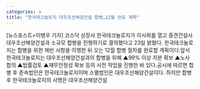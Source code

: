 ```yaml
---
categories: a
title: "한국테크놀로지 대우조선해양건설 합병…12월 완료 계획"
---
```

[뉴스포스트=이병우 기자] 코스닥 상장사 한국테크놀로지가 이사회를 열고 중견건설사 대우조선해양건설과 소규모 합병을 진행하기로 결의했다고 23일 밝혔다. 한국테크놀로지는 합병을 위한 제반 사항을 이행한 뒤 오는 12월 합병 절차를 완료할 계획이다.앞서 한국테크놀로지는 대우조선해양건설과의 합병을 위해 ▲99% 이상 지분 확보 ▲노사 합의 ▲법률검토 ▲재무안정성 확보 등의 사전 작업을 진행한 바 있다.공시에 따르면 합병 후 존속법인은 한국테크놀로지이며 소멸법인은 대우조선해양건설이다. 하지만 합병 후 한국테크놀로지의 사명은 대우조선해양건설